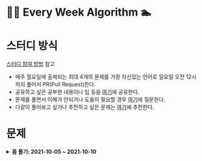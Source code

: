 # 🏊‍♀️ Every Week Algorithm 🏊‍

# 스터디 방식

[스터디 참여 방법](https://github.com/Let-s-Happy-Study/algorithm-study/wiki/%F0%9F%91%A8%E2%80%8D%F0%9F%91%A6%E2%80%8D%F0%9F%91%A6-%EC%8A%A4%ED%84%B0%EB%94%94-%EC%B0%B8%EC%97%AC-%EB%B0%A9%EB%B2%95-%EB%B0%8F-%EA%B7%9C%EC%B9%99) 참고

- 매주 월요일에 출제되는 최대 4개의 문제를 가장 자신있는 언어로 일요일 오전 12시까지 풀어서 PR(Pull Request)한다.
- 공유하고 싶은 공부한 내용이나 팁 등을 [여기](https://github.com/Let-s-Happy-Study/algorithm-study/discussions/categories/%EA%B0%9C%EB%85%90-%EC%A0%95%EB%A6%AC-%ED%8C%81)에 공유한다.
- 문제를 풀면서 이해가 안되거나 도움이 필요할 경우 [여기](https://github.com/Let-s-Happy-Study/algorithm-study/discussions/categories/q-a)에 질문한다.
- 다같이 풀어보고 싶거나 추천하고 싶은 문제는 [여기](https://github.com/Let-s-Happy-Study/algorithm-study/discussions/categories/q-a)에 추천한다.

# 문제

<details markdown="1">
<summary><strong>몸 풀기: 2021-10-05 ~ 2021-10-10</summary></strong>

<br/>

|                               문제번호                                |                                             문제이름                                              | 문제유형 |                난이도                 |
| :-------------------------------------------------------------------: | :-----------------------------------------------------------------------------------------------: | :------: | :-----------------------------------: |
|              [1](https://leetcode.com/problems/two-sum/)              |                         [Two Sum](https://leetcode.com/problems/two-sum/)                         |  Array   | <span style="color:green">Easy</span> |
| [121](https://leetcode.com/problems/best-time-to-buy-and-sell-stock/) | [Best Time to Buy and Sell Stock](https://leetcode.com/problems/best-time-to-buy-and-sell-stock/) |  Array   | <span style="color:green">Easy</span> |

</details>

